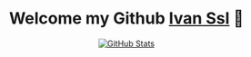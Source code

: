 <p>
  <h1 align="center">
    <b>Welcome my Github <a href="https://vsseclab.vercel.app">Ivan Ssl</a> 👋</b>
  </h1>
</p>

<p align="center">
  <a href="https://github.com/vsseclab">
    <img alt="GitHub Stats" src="https://github-readme-stats.vercel.app/api?username=vsseclab&hide=issues&hide_title=true&include_all_commits=true&bg_color=30,e96443,904e95&title_color=fff&text_color=fff" />
    </a>
</p>
